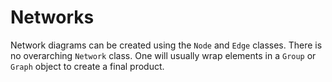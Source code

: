 # Networks

Network diagrams can be created using the `Node` and `Edge` classes. There is no overarching `Network` class. One will usually wrap elements in a `Group` or `Graph` object to create a final product.

